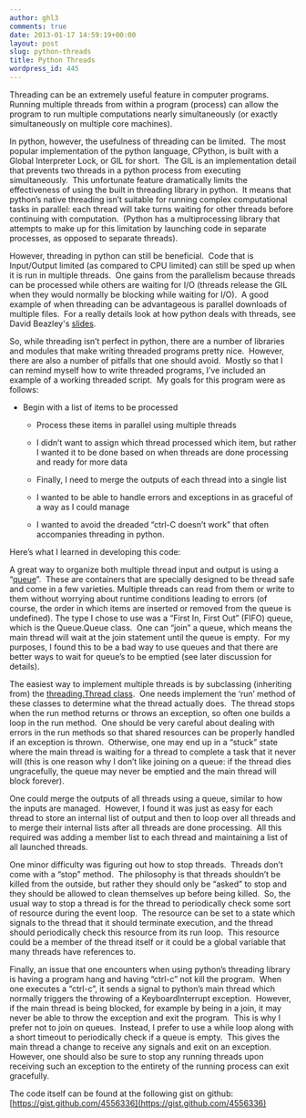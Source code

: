 ```yaml
---
author: ghl3
comments: true
date: 2013-01-17 14:59:19+00:00
layout: post
slug: python-threads
title: Python Threads
wordpress_id: 445
---
```


Threading can be an extremely useful feature in computer programs.  Running multiple threads from within a program (process) can allow the program to run multiple computations nearly simultaneously (or exactly simultaneously on multiple core machines).

In python, however, the usefulness of threading can be limited.  The most popular implementation of the python language, CPython, is built with a Global Interpreter Lock, or GIL for short.  The GIL is an implementation detail that prevents two threads in a python process from executing simultaneously.  This unfortunate feature dramatically limits the effectiveness of using the built in threading library in python.  It means that python’s native threading isn’t suitable for running complex computational tasks in parallel: each thread will take turns waiting for other threads before continuing with computation.  (Python has a multiprocessing library that attempts to make up for this limitation by launching code in separate processes, as opposed to separate threads).

However, threading in python can still be beneficial.  Code that is Input/Output limited (as compared to CPU limited) can still be sped up when it is run in multiple threads.  One gains from the parallelism because threads can be processed while others are waiting for I/O (threads release the GIL when they would normally be blocking while waiting for I/O).  A good example of when threading can be advantageous is parallel downloads of multiple files.  For a really details look at how python deals with threads, see David Beazley's [slides]( http://www.dabeaz.com/python/GIL.pdf).

So, while threading isn’t perfect in python, there are a number of libraries and modules that make writing threaded programs pretty nice.  However, there are also a number of pitfalls that one should avoid.  Mostly so that I can remind myself how to write threaded programs, I’ve included an example of a working threaded script.  My goals for this program were as follows:

- Begin with a list of items to be processed



	
  * Process these items in parallel using multiple threads

	
  * I didn’t want to assign which thread processed which item, but rather I wanted it to be done based on when threads are done processing and ready for more data

	
  * Finally, I need to merge the outputs of each thread into a single list

	
  * I wanted to be able to handle errors and exceptions in as graceful of a way as I could manage

	
  * I wanted to avoid the dreaded “ctrl-C doesn’t work” that often accompanies threading in python.


Here’s what I learned in developing this code:

A great way to organize both multiple thread input and output is using a “[queue](http://docs.python.org/2/library/queue.html)”.  These are containers that are specially designed to be thread safe and come in a few varieties. Multiple threads can read from them or write to them without worrying about runtime conditions leading to errors (of course, the order in which items are inserted or removed from the queue is undefined). The type I chose to use was a “First In, First Out” (FIFO) queue, which is the Queue.Queue class.  One can “join” a queue, which means the main thread will wait at the join statement until the queue is empty.  For my purposes, I found this to be a bad way to use queues and that there are better ways to wait for queue’s to be emptied (see later discussion for details).



The easiest way to implement multiple threads is by subclassing (inheriting from) the [threading.Thread class](http://docs.python.org/2/library/threading.html#threading.Thread).  One needs implement the ‘run’ method of these classes to determine what the thread actually does.  The thread stops when the run method returns or throws an exception, so often one builds a loop in the run method.  One should be very careful about dealing with errors in the run methods so that shared resources can be properly handled if an exception is thrown.  Otherwise, one may end up in a “stuck” state where the main thread is waiting for a thread to complete a task that it never will (this is one reason why I don’t like joining on a queue: if the thread dies ungracefully, the queue may never be emptied and the main thread will block forever).

One could merge the outputs of all threads using a queue, similar to how the inputs are managed.  However, I found it was just as easy for each thread to store an internal list of output and then to loop over all threads and to merge their internal lists after all threads are done processing.  All this required was adding a member list to each thread and maintaining a list of all launched threads.

One minor difficulty was figuring out how to stop threads.  Threads don’t come with a “stop” method.  The philosophy is that threads shouldn’t be killed from the outside, but rather they should only be “asked” to stop and they should be allowed to clean themselves up before being killed.  So, the usual way to stop a thread is for the thread to periodically check some sort of resource during the event loop.  The resource can be set to a state which signals to the thread that it should terminate execution, and the thread should periodically check this resource from its run loop.  This resource could be a member of the thread itself or it could be a global variable that many threads have references to.

Finally, an issue that one encounters when using python’s threading library is having a program hang and having “ctrl-c” not kill the program.  When one executes a “ctrl-c”, it sends a signal to python’s main thread which normally triggers the throwing of a KeyboardInterrupt exception.  However, if the main thread is being blocked, for example by being in a join, it may never be able to throw the exception and exit the program.  This is why I prefer not to join on queues.  Instead, I prefer to use a while loop along with a short timeout to periodically check if a queue is empty.  This gives the main thread a change to receive any signals and exit on an exception.  However, one should also be sure to stop any running threads upon receiving such an exception to the entirety of the running process can exit gracefully.

The code itself can be found at the following gist on github: [https://gist.github.com/4556336](https://gist.github.com/4556336)

<!--<script src="https://gist.github.com/ghl3/4556336.js"></script>-->
